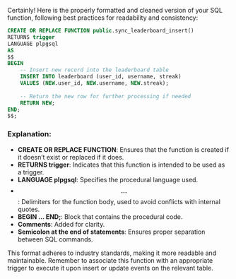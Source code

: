 Certainly! Here is the properly formatted and cleaned version of your SQL function, following best practices for readability and consistency:

```sql
CREATE OR REPLACE FUNCTION public.sync_leaderboard_insert()
RETURNS trigger
LANGUAGE plpgsql
AS
$$
BEGIN
    -- Insert new record into the leaderboard table
    INSERT INTO leaderboard (user_id, username, streak)
    VALUES (NEW.user_id, NEW.username, NEW.streak);
    
    -- Return the new row for further processing if needed
    RETURN NEW;
END;
$$;
```

### Explanation:

- **CREATE OR REPLACE FUNCTION**: Ensures that the function is created if it doesn’t exist or replaced if it does.
- **RETURNS trigger**: Indicates that this function is intended to be used as a trigger.
- **LANGUAGE plpgsql**: Specifies the procedural language used.
- **$$ ... $$**: Delimiters for the function body, used to avoid conflicts with internal quotes.
- **BEGIN ... END;**: Block that contains the procedural code.
- **Comments**: Added for clarity.
- **Semicolon at the end of statements**: Ensures proper separation between SQL commands.

This format adheres to industry standards, making it more readable and maintainable. Remember to associate this function with an appropriate trigger to execute it upon insert or update events on the relevant table.